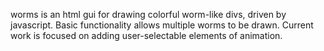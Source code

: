 worms is an html gui for drawing colorful worm-like divs, driven by javascript. Basic functionality allows multiple worms to be drawn. Current work is focused on adding user-selectable elements of animation. 
